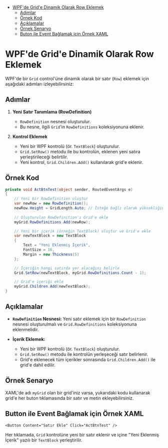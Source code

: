 
- [WPF'de Grid'e Dinamik Olarak Row Eklemek](#wpfde-gride-dinamik-olarak-row-eklemek)
  - [Adımlar](#adımlar)
  - [Örnek Kod](#örnek-kod)
  - [Açıklamalar](#açıklamalar)
  - [Örnek Senaryo](#örnek-senaryo)
  - [Buton ile Event Bağlamak için Örnek XAML](#buton-ile-event-bağlamak-için-örnek-xaml)


# WPF'de Grid'e Dinamik Olarak Row Eklemek

WPF'de bir `Grid` control'üne dinamik olarak bir satır (`Row`) eklemek için aşağıdaki adımları izleyebilirsiniz:

## Adımlar

1. **Yeni Satır Tanımlama (RowDefinition)**
   - `RowDefinition` nesnesi oluşturulur.
   - Bu nesne, ilgili `Grid`'in `RowDefinitions` koleksiyonuna eklenir.

2. **Kontrol Eklemek**
   - Yeni bir WPF kontrolü (ör. `TextBlock`) oluşturulur.
   - `Grid.SetRow()` metodu ile bu kontrolün, eklenen yeni satıra yerleştirileceği belirtilir.
   - Yeni kontrol, `Grid.Children.Add()` kullanılarak grid'e eklenir.

## Örnek Kod

```csharp
private void ActBtnTest(object sender, RoutedEventArgs e)
{
    // Yeni bir RowDefinition oluştur
    var newRow = new RowDefinition();
    newRow.Height = GridLength.Auto; // İsteğe bağlı olarak yüksekliğini belirtebilirsiniz
    
    // Oluşturulan RowDefinition'ı Grid'e ekle
    myGrid.RowDefinitions.Add(newRow);

    // Yeni bir içerik (örneğin TextBlock) oluştur ve Grid'e ekle
    var newTextBlock = new TextBlock
    {
        Text = "Yeni Eklenmiş İçerik",
        FontSize = 16,
        Margin = new Thickness(5)
    };

    // İçeriğin hangi satırda yer alacağını belirle
    Grid.SetRow(newTextBlock, myGrid.RowDefinitions.Count - 1);

    // Grid'e içeriği ekle
    myGrid.Children.Add(newTextBlock);
}
```

## Açıklamalar

- **`RowDefinition` Nesnesi:** 
  Yeni satır eklemek için bir `RowDefinition` nesnesi oluşturulmalı ve `Grid.RowDefinitions` koleksiyonuna eklenmelidir.
  
- **İçerik Eklemek:** 
  - Yeni bir WPF kontrolü (ör. `TextBlock`) oluşturulur.
  - `Grid.SetRow()` metodu ile kontrolün yerleşeceği satır belirlenir.
  - Grid'e eklenecek tüm içerikler sonrasında `Grid.Children.Add()` ile grid'e dahil edilir.

## Örnek Senaryo

XAML'de adı `myGrid` olan bir grid'iniz varsa, yukarıdaki kodu kullanarak grid'e her buton tıklamasında bir satır ve metin ekleyebilirsiniz.

## Button ile Event Bağlamak için Örnek XAML

```xaml
<Button Content="Satır Ekle" Click="ActBtnTest" />
```

Her tıklamada, `Grid` kontrolüne yeni bir satır eklenir ve içine "Yeni Eklenmiş İçerik" yazılı bir `TextBlock` yerleştirilir.

